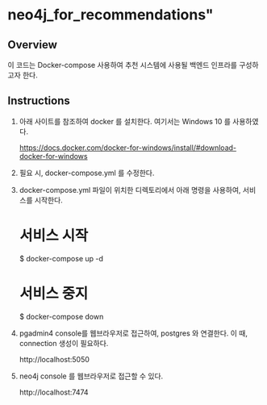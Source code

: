 # neo4j_for_recommendations"

## Overview

이 코드는 Docker-compose 사용하여 추천 시스템에 사용될 백엔드 인프라를 구성하고자 한다. 

## Instructions

1. 아래 사이트를 참조하여 docker 를 설치한다. 여기서는 Windows 10 를 사용하였다.

   https://docs.docker.com/docker-for-windows/install/#download-docker-for-windows

2. 필요 시, docker-compose.yml 를 수정한다.

3. docker-compose.yml 파일이 위치한 디렉토리에서 아래 명령을 사용하여, 서비스를 시작한다.

   # 서비스 시작
   $ docker-compose up -d  

   # 서비스 중지
   $ docker-compose down

4. pgadmin4 console를 웹브라우저로 접근하여, postgres 와 연결한다. 이 때, connection 생성이 필요하다.

   http://localhost:5050

5. neo4j console 를 웹브라우저로 접근할 수 있다.

   http://localhost:7474